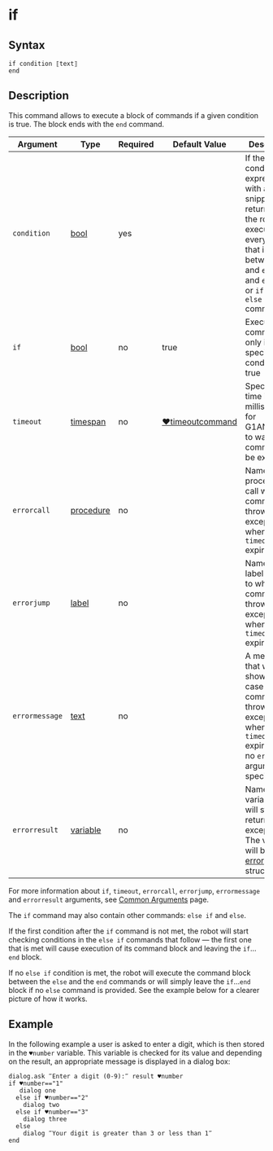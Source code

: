 # if

## Syntax

```G1ANT
if condition ⟦text⟧
end
```

## Description

This command allows to execute a block of commands if a given condition is true. The block ends with the `end` command.

| Argument | Type | Required | Default Value | Description |
| -------- | ---- | -------- | ------------- | ----------- |
|`condition`| [bool](https://manual.g1ant.com/link/G1ANT.Language/G1ANT.Language/Structures/BooleanStructure.md) | yes |  | If the condition expressed with a C# snippet returns true, the robot will execute everything that is between `if` and `end`, or `if` and `else if`, or `if` and `else` commands |
| `if`           | [bool](https://manual.g1ant.com/link/G1ANT.Language/G1ANT.Language/Structures/BooleanStructure.md) | no       | true                                                        | Executes the command only if a specified condition is true   |
| `timeout`      | [timespan](https://manual.g1ant.com/link/G1ANT.Language/G1ANT.Language/Structures/TimeSpanStructure.md) | no       | [♥timeoutcommand](G1ANT.Manual/appendices/common-arguments.md) | Specifies time in milliseconds for G1ANT.Robot to wait for the command to be executed |
| `errorcall`    | [procedure](https://manual.g1ant.com/link/G1ANT.Language/G1ANT.Language/Structures/ProcedureStructure.md) | no       |                                                             | Name of a procedure to call when the command throws an exception or when a given `timeout` expires |
| `errorjump`    | [label](https://manual.g1ant.com/link/G1ANT.Language/G1ANT.Language/Structures/LabelStructure.md) | no       |                                                             | Name of the label to jump to when the command throws an exception or when a given `timeout` expires |
| `errormessage` | [text](https://manual.g1ant.com/link/G1ANT.Language/G1ANT.Language/Structures/TextStructure.md) | no       |                                                             | A message that will be shown in case the command throws an exception or when a given `timeout` expires, and no `errorjump` argument is specified |
| `errorresult`  | [variable](https://manual.g1ant.com/link/G1ANT.Language/G1ANT.Language/Structures/VariableStructure.md) | no       |                                                             | Name of a variable that will store the returned exception. The variable will be of [error](G1ANT.Language/G1ANT.Language/Structures/ErrorStructure.md) structure  |

For more information about `if`, `timeout`, `errorcall`, `errorjump`, `errormessage` and `errorresult` arguments, see [Common Arguments](https://manual.g1ant.com/link/G1ANT.Manual/appendices/common-arguments.md) page.

The `if` command may also contain other commands: `else if` and `else`.

If the first condition after the `if` command is not met, the robot will start checking conditions in the `else if` commands that follow — the first one that is met will cause execution of its command block and leaving the `if`…`end` block.

If no `else if` condition is met, the robot will execute the command block between the `else` and the `end` commands or will simply leave the `if`…`end` block if no `else` command is provided. See the example below for a clearer picture of how it works.

## Example

In the following example a user is asked to enter a digit, which is then stored in the `♥number` variable. This variable is checked for its value and depending on the result, an appropriate message is displayed in a dialog box:

```G1ANT
dialog.ask ‴Enter a digit (0-9):‴ result ♥number
if ♥number=="1"
   dialog one
  else if ♥number=="2"
    dialog two
  else if ♥number=="3"
    dialog three
  else
    dialog ‴Your digit is greater than 3 or less than 1‴
end
```
